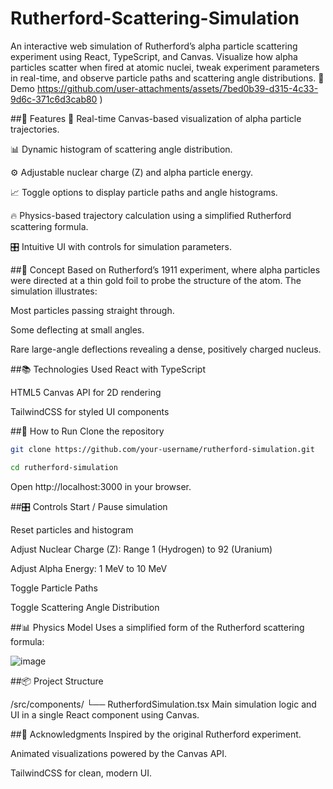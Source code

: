 # Rutherford-Scattering-Simulation
An interactive web simulation of Rutherford’s alpha particle scattering experiment using React, TypeScript, and Canvas. Visualize how alpha particles scatter when fired at atomic nuclei, tweak experiment parameters in real-time, and observe particle paths and scattering angle distributions.
📸 Demo
https://github.com/user-attachments/assets/7bed0b39-d315-4c33-9d6c-371c6d3cab80
)

##🎯 Features
🎨 Real-time Canvas-based visualization of alpha particle trajectories.

📊 Dynamic histogram of scattering angle distribution.

⚙️ Adjustable nuclear charge (Z) and alpha particle energy.

📈 Toggle options to display particle paths and angle histograms.

🔥 Physics-based trajectory calculation using a simplified Rutherford scattering formula.

🎛️ Intuitive UI with controls for simulation parameters.

##🧬 Concept
Based on Rutherford’s 1911 experiment, where alpha particles were directed at a thin gold foil to probe the structure of the atom. The simulation illustrates:

Most particles passing straight through.

Some deflecting at small angles.

Rare large-angle deflections revealing a dense, positively charged nucleus.

##📚 Technologies Used
React with TypeScript

HTML5 Canvas API for 2D rendering

TailwindCSS for styled UI components

##🚀 How to Run
Clone the repository

```bash
git clone https://github.com/your-username/rutherford-simulation.git
```
```bash
cd rutherford-simulation
```
Open http://localhost:3000 in your browser.

##🎛️ Controls
Start / Pause simulation

Reset particles and histogram

Adjust Nuclear Charge (Z): Range 1 (Hydrogen) to 92 (Uranium)

Adjust Alpha Energy: 1 MeV to 10 MeV

Toggle Particle Paths

Toggle Scattering Angle Distribution

##📊 Physics Model
Uses a simplified form of the Rutherford scattering formula:

![image](https://github.com/user-attachments/assets/43026748-5b9c-4262-8f1c-e0f9b018741a)


##📦 Project Structure

/src/components/
  └── RutherfordSimulation.tsx
Main simulation logic and UI in a single React component using Canvas.


##🙌 Acknowledgments
Inspired by the original Rutherford experiment.

Animated visualizations powered by the Canvas API.

TailwindCSS for clean, modern UI.



